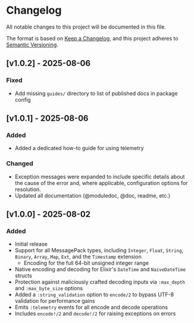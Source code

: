 # Changelog

All notable changes to this project will be documented in this file.

The format is based on [Keep a Changelog](https://keepachangelog.com/en/1.1.0/),
and this project adheres to [Semantic Versioning](https://semver.org/spec/v2.0.0.html).

## [v1.0.2] - 2025-08-06

### Fixed

- Add missing `guides/` directory to list of published docs in package config

## [v1.0.1] - 2025-08-06

### Added

- Added a dedicated how-to guide for using telemetry

### Changed

- Exception messages were expanded to include specific details about the cause
  of the error and, where applicable, configuration options for resolution.
- Updated all documentation (@moduledoc, @doc, readme, etc.)

## [v1.0.0] - 2025-08-02

### Added

- Initial release
- Support for all MessagePack types, including `Integer`, `Float`, `String`,
  `Binary`, `Array`, `Map`, `Ext`, and the `Timestamp` extension
  - Encoding for the full 64-bit unsigned integer range
- Native encoding and decoding for Elixir's `DateTime` and `NaiveDateTime`
  structs
- Protection against maliciously crafted decoding inputs via `:max_depth` and
  `:max_byte_size` options
- Added a `:string_validation` option to `encode/2` to bypass UTF-8 validation
  for performance gains
- Emits `:telemetry` events for all encode and decode operations
- Includes `encode!/2` and `decode!/2` for raising exceptions on errors
